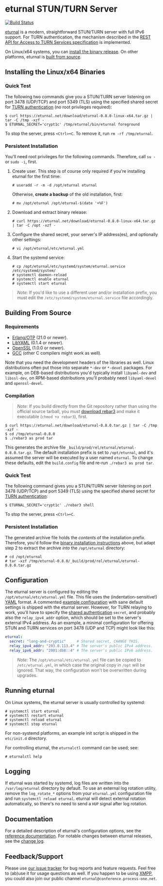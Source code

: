 # eturnal STUN/TURN Server

[![Build Status](https://travis-ci.org/processone/eturnal.svg?branch=master)](https://travis-ci.org/processone/eturnal)

[eturnal][1] is a modern, straightforward STUN/TURN server with full IPv6
support. For TURN authentication, the mechanism described in the [REST API for
Access to TURN Services specification][2] is implemented.

On Linux/x64 systems, you can [install the binary
release](#persistent-installation). On other platforms, eturnal is [built from
source](#building-from-source).

## Installing the Linux/x64 Binaries

### Quick Test

The following two commands give you a STUN/TURN server listening on port 3478
(UDP/TCP) and port 5349 (TLS) using the specified shared secret for [TURN
authentication][2] (no root privileges required):

    $ curl https://eturnal.net/download/eturnal-0.8.0-linux-x64.tar.gz | tar -C /tmp -xzf -
    $ ETURNAL_SECRET='crypt1c' /tmp/eturnal/bin/eturnal foreground

To stop the server, press `<Ctrl>+C`. To remove it, run `rm -rf /tmp/eturnal`.

### Persistent Installation

You'll need root privileges for the following commands. Therefore, call `su -`
or `sudo -i`, first.

1.  Create user. This step is of course only required if you're installing
    eturnal for the first time:

        # useradd -r -m -d /opt/eturnal eturnal

    Otherwise, **create a backup** of the old installation, first:

        # mv /opt/eturnal /opt/eturnal-$(date '+%F')

2.  Download and extract binary release:

        # curl https://eturnal.net/download/eturnal-0.8.0-linux-x64.tar.gz | tar -C /opt -xzf -

3.  Configure the shared secret, your server's IP address(es), and optionally
    other settings:

        # vi /opt/eturnal/etc/eturnal.yml

4.  Start the systemd service:

        # cp /opt/eturnal/etc/systemd/system/eturnal.service /etc/systemd/system/
        # systemctl daemon-reload
        # systemctl enable eturnal
        # systemctl start eturnal

> _Note:_ If you'd like to use a different user and/or installation prefix, you
> must edit the `/etc/systemd/system/eturnal.service` file accordingly.

## Building From Source

### Requirements

- [Erlang/OTP][3] (21.0 or newer).
- [LibYAML][4] (0.1.4 or newer).
- [OpenSSL][5] (1.0.0 or newer).
- [GCC][6] (other C compilers might work as well).

Note that you need the development headers of the libraries as well. Linux
distributions often put those into separate `*-dev` or `*-devel` packages. For
example, on DEB-based distributions you'd typically install `libyaml-dev` and
`libssl-dev`, on RPM-based distributions you'll probably need `libyaml-devel`
and `openssl-devel`.

### Compilation

> _Note:_ If you build directly from the Git repository rather than using the
> official source tarball, you must [download rebar3][7] and make it executable
> (`chmod +x rebar3`), first.

    $ curl https://eturnal.net/download/eturnal-0.8.0.tar.gz | tar -C /tmp -xzf -
    $ cd /tmp/eturnal-0.8.0
    $ ./rebar3 as prod tar

This generates the archive file `_build/prod/rel/eturnal/eturnal-0.8.0.tar.gz`.
The default installation prefix is set to `/opt/eturnal`, and it's assumed the
server will be executed by a user named `eturnal`. To change these defaults,
edit the `build.config` file and re-run `./rebar3 as prod tar`.

### Quick Test

The following command gives you a STUN/TURN server listening on port 3478
(UDP/TCP) and port 5349 (TLS) using the specified shared secret for [TURN
authentication][2]:

    $ ETURNAL_SECRET='crypt1c' ./rebar3 shell

To stop the server, press `<Ctrl>+C`.

### Persistent Installation

The generated archive file holds the _contents_ of the installation prefix.
Therefore, you'd follow the [binary installation
instructions](#persistent-installation) above, but adapt step 2 to extract the
archive _into_ the `/opt/eturnal` directory:

    # cd /opt/eturnal
    # tar -xzf /tmp/eturnal-0.8.0/_build/prod/rel/eturnal/eturnal-0.8.0.tar.gz

## Configuration

The eturnal server is configured by editing the `/opt/eturnal/etc/eturnal.yml`
file. This file uses the (indentation-sensitive!) [YAML][8] format. A commented
[example configuration][9] with sane default settings is shipped with the
eturnal server. However, for TURN relaying to work, you'll have to specify the
[shared authentication][2] `secret`, and probably also the `relay_ipv4_addr`
option, which should be set to the server's external IPv4 address. As an
example, a minimal configuration for offering STUN and TURN services on port
3478 (UDP and TCP) might look like this:

```yaml
eturnal:
  secret: "long-and-cryptic"     # Shared secret, CHANGE THIS.
  relay_ipv4_addr: "203.0.113.4" # The server's public IPv4 address.
  relay_ipv6_addr: "2001:db8::4" # The server's public IPv6 address.
```

> _Note:_ The `/opt/eturnal/etc/eturnal.yml` file can be copied to
> `/etc/eturnal.yml`, in which case the original copy in `/opt` will be ignored.
> That way, the configuration won't be overwritten during upgrades.

## Running eturnal

On Linux systems, the eturnal server is usually controlled by systemd:

    # systemctl start eturnal
    # systemctl restart eturnal
    # systemctl reload eturnal
    # systemctl stop eturnal

For non-systemd platforms, an example init script is shipped in the `etc/init.d`
directory.

For controlling eturnal, the `eturnalctl` command can be used; see:

    # eturnalctl help

## Logging

If eturnal was started by systemd, log files are written into the
`/var/log/eturnal` directory by default. To use an external log rotation
utility, remove the `log_rotate_*` options from your `eturnal.yml` configuration
file and run `systemctl reload eturnal`. eturnal will detect external rotation
automatically, so there's no need to send a `HUP` signal after log rotation.

## Documentation

For a detailed description of eturnal's configuration options, see the
[reference documentation][10]. For notable changes between eturnal releases, see
the [change log][11].

## Feedback/Support

Please use [our issue tracker][12] for bug reports and feature requests. Feel
free to (ab)use it for usage questions as well. If you happen to be using
[XMPP][13], you could also join our public channel
`eturnal@conference.process-one.net`.

 [1]: https://eturnal.net/
 [2]: https://tools.ietf.org/html/draft-uberti-behave-turn-rest-00
 [3]: https://www.erlang.org
 [4]: https://pyyaml.org/wiki/LibYAML
 [5]: https://www.openssl.org
 [6]: https://gcc.gnu.org
 [7]: https://github.com/erlang/rebar3/releases/download/3.14.0-rc2/rebar3
 [8]: https://en.wikipedia.org/wiki/YAML
 [9]: https://github.com/processone/eturnal/blob/0.8.0/config/eturnal.yml
[10]: https://eturnal.net/documentation/
[11]: https://github.com/processone/eturnal/blob/0.8.0/CHANGELOG.md
[12]: https://github.com/processone/eturnal/issues
[13]: https://xmpp.org
